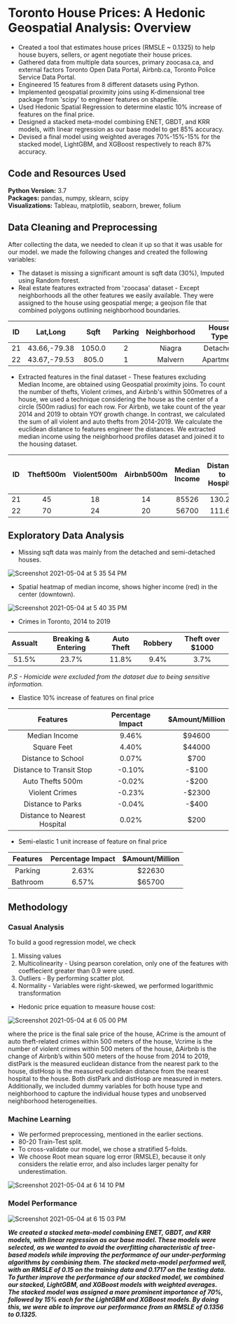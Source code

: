 # Toronto House Prices: A Hedonic Geospatial Analysis: Overview

* Created a tool that estimates house prices (RMSLE ~ 0.1325) to help house buyers, sellers, or agent negotiate their house prices.
* Gathered data from multiple data sources, primary zoocasa.ca, and external factors Toronto Open Data Portal, Airbnb.ca, Toronto Police Service Data Portal. 
* Engineered 15 features from 8 different datasets using Python.
*	Implemented geospatial proximity joins using K-dimensional tree package from 'scipy' to engineer features on shapefile.
* Used Hedonic Spatial Regression to determine elastic 10% increase of features on the final price.
* Designed a stacked meta-model combining ENET, GBDT, and KRR models, with linear regression as our base model to get 85% accuracy.
* Devised a final model using weighted averages 70%-15%-15% for the stacked model, LightGBM, and XGBoost respectively to reach 87% accuracy.


## Code and Resources Used 
**Python Version:** 3.7  
**Packages:** pandas, numpy, sklearn, scipy  
**Visualizations:** Tableau, matplotlib, seaborn, brewer, folium


## Data Cleaning and Preprocessing

After collecting the data, we needed to clean it up so that it was usable for our model. we made the following changes and created the following variables:

*	The dataset is missing a significant amount is sqft data (30%), Imputed using Random forest.
*	Real estate features extracted from 'zoocasa' dataset - Except neighborhoods all the other features we easily available. They were assigned to the house using geospatial merge; a geojson file that combined polygons outlining neighborhood boundaries.

| ID |   Lat,Long   |  Sqft  | Parking | Neighborhood | House Type | Bedrooms | Bathrooms |
|:--:|:------------:|:------:|:-------:|:-------------:|:----------:|:--------:|:---------:|
| 21 | 43.66,-79.38 | 1050.0 |    2    |     Niagra    |  Detached  |     3    |     2     |
| 22 | 43.67,-79.53 |  805.0 |    1    |    Malvern    |  Apartment |     2    |     1     |

* Extracted features in the final dataset - These features excluding Median Income, are obtained using Geospatial proximity joins. To count the number of thefts, Violent crimes, and Airbnb's within 500metres of a house, we used a technique considering the house as the center of a circle (500m radius) for each row. For Airbnb, we take count of the year 2014 and 2019 to obtain YOY growth change. In contrast, we calculated the sum of all violent and auto thefts from 2014-2019. We calculate the euclidean distance to features engineer the distances. We extracted median income using the neighborhood profiles dataset and joined it to the housing dataset.

| ID | Theft500m | Violent500m | Airbnb500m | Median Income | Distance to Hospital | Distance to Parks | Distance to Transit stops | Distance to School |
|:--:|:---------:|:-----------:|:----------:|:-------------:|:--------------------:|:-----------------:|:-------------------------:|:------------------:|
| 21 |     45    |      18     |     14     |     85526     |        130.27        |       129.47      |           54.32           |        61.6        |
| 22 |     70    |      24     |     20     |     56700     |        111.67        |       150.7       |            63.1           |        88.9        |

## Exploratory Data Analysis

* Missing sqft data was mainly from the detached and semi-detached houses.

![Screenshot 2021-05-04 at 5 35 54 PM](https://user-images.githubusercontent.com/39771193/117072912-302fa980-acff-11eb-9666-2eb68e778c07.png)

* Spatial heatmap of median income, shows higher income (red) in the center (downtown).

![Screenshot 2021-05-04 at 5 40 35 PM](https://user-images.githubusercontent.com/39771193/117073400-d7144580-acff-11eb-9b6f-9e09a3409b2b.png)

* Crimes in Toronto, 2014 to 2019

| Assualt | Breaking & Entering | Auto Theft | Robbery | Theft over $1000 |
|:-------:|:-------------------:|:----------:|:-------:|:----------------:|
|  51.5%  |        23.7%        |    11.8%   |   9.4%  |       3.7%       |

*P.S - Homicide were excluded from the dataset due to being sensitive information.*

* Elastice 10% increase of features on final price

|           Features           | Percentage Impact | $Amount/Million |
|:----------------------------:|:-----------------:|:---------------:|
|         Median Income        |       9.46%       |      $94600     |
|          Square Feet         |       4.40%       |      $44000     |
|      Distance to School      |       0.07%       |       $700      |
|   Distance to Transit Stop   |       -0.10%      |      -$100      |
|       Auto Thefts 500m       |       -0.02%      |      -$200      |
|        Violent Crimes        |       -0.23%      |      -$2300     |
|       Distance to Parks      |       -0.04%      |      -$400      |
| Distance to Nearest Hospital |       0.02%       |       $200      |

* Semi-elastic 1 unit increase of feature on final price

| Features | Percentage Impact | $Amount/Million |
|:--------:|:-----------------:|:---------------:|
|  Parking |       2.63%       |      $22630     |
| Bathroom |       6.57%       |      $65700     |


## Methodology

### Casual Analysis

To build a good regression model, we check
1. Missing values
2. Multicolinearity - Using pearson corelation, only one of the features with coeffiecient greater than 0.9 were used.
3. Outliers - By performing scatter plot.
4. Normality - Variables were right-skewed, we performed logarithmic transformation

* Hedonic price equation to measure house cost:

![Screenshot 2021-05-04 at 6 05 00 PM](https://user-images.githubusercontent.com/39771193/117075684-40e21e80-ad03-11eb-98f9-1462448adf3a.png)

where the price is the final sale price of the house, ACrime is the amount of auto theft-related crimes within 500 meters of the house, Vcrime is the number of violent crimes within 500 meters of the house, ΔAirbnb is the change of Airbnb’s within 500 meters of the house from 2014 to 2019, distPark is the measured euclidean distance from the nearest park to the house, distHosp is the measured euclidean distance from the nearest hospital to the house. Both distPark and distHosp are measured in meters.
Additionally, we included dummy variables for both house type and neighborhood to capture the individual house types and unobserved neighborhood heterogeneities.

### Machine Learning

* We performed preprocessing, mentioned in the earlier sections.
* 80-20 Train-Test split.
* To cross-validate our model, we chose a stratified 5-folds.
* We choose Root mean square log error (RMSLE), because it only considers the relatie error, and also includes larger penalty for underestimation.

![Screenshot 2021-05-04 at 6 14 10 PM](https://user-images.githubusercontent.com/39771193/117076528-881cdf00-ad04-11eb-9031-626a51d24000.png)

### Model Performance

![Screenshot 2021-05-04 at 6 15 03 PM](https://user-images.githubusercontent.com/39771193/117076618-a7b40780-ad04-11eb-810b-20fc79324d16.png)

***We created a stacked meta-model combining ENET, GBDT, and KRR models, with linear regression as our base model. These models were selected, as we wanted to avoid the overfitting characteristic of tree-based models while improving the performance of our under-performing algorithms by combining them. The stacked meta-model performed well, with an RMSLE of 0.15 on the training data and 0.1717 on the testing data. To further improve the performance of our stacked model, we combined our stacked, LightGBM, and XGBoost models with weighted averages. The stacked model was assigned a more prominent importance of 70%, followed by 15% each for the LightGBM and XGBoost models. By doing this, we were able to improve our performance from an RMSLE of 0.1356 to 0.1325.***
